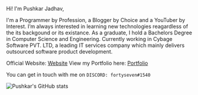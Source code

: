 Hi! I'm Pushkar Jadhav,   

I'm a Programmer by Profession, a Blogger by Choice and a YouTuber by Interest. I’m always interested in learning new technologies reagardless of the its backgound or its existance. As a graduate, I hold a Bachelors Degree in Computer Science and Engineering. Currently working in Cybage Software PVT. LTD, a leading IT services company which mainly delivers outsourced software product development.

Official Website: [Website](https://fortyseven.dev)
View my Portfolio here: [Portfolio](https://fortyseven.dev/portfolio?developer=PushkarJadhav)

You can get in touch with me on `DISCORD: fortyseven#1540`

![Pushkar's GitHub stats](https://github-readme-stats.vercel.app/api?username=fortysev-en&count_private=true&show_icons=true&bg_color=000000&icon_color=e6e6e6&title_color=e6e6e6&text_color=999999&border_color=000000)
